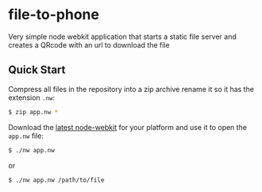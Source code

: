 file-to-phone
=============

Very simple node webkit application that starts a static file server and
creates a QRcode with an url to download the file

## Quick Start

Compress all files in the repository into a zip archive rename it so it has the extension `.nw`:

```bash
$ zip app.nw *
```

Download the [latest node-webkit](https://github.com/rogerwang/node-webkit) for your platform and use it to open the
`app.nw` file:

```bash
$ ./nw app.nw
```
 or
```bash
$ ./nw app.nw /path/to/file
```
